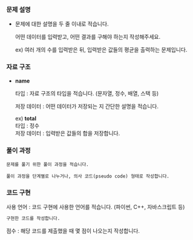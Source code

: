 ### 문제 설명

- 문제에 대한 설명을 두 줄 이내로 적습니다.

    어떤 데이터를 입력받고, 어떤 결과를 구해야 하는지 작성해주세요.

    ex) 여러 개의 수를 입력받은 뒤, 입력받은 값들의 평균을 출력하는 문제입니다.

### 자료 구조

- **name**
    
    타입 : 자료 구조의 타입을 적습니다. (문자열, 정수, 배열, 스택 등)
    
    저장 데이터 : 어떤 데이터가 저장되는 지 간단한 설명을 적습니다.

    ex) **total**<br>타입 : 정수<br>저장 데이터 : 입력받은 값들의 합을 저장합니다.

### 풀이 과정

```
문제를 풀기 위한 풀이 과정을 적습니다.

풀이 과정을 단계별로 나누거나, 의사 코드(pseudo code) 형태로 작성합니다.
```

### 코드 구현

사용 언어 : 코드 구현에 사용한 언어를 적습니다. (파이썬, C++, 자바스크립트 등)

```python
구현한 코드를 작성합니다.
```

점수 : 해당 코드를 제출했을 때 몇 점이 나오는지 작성합니다.